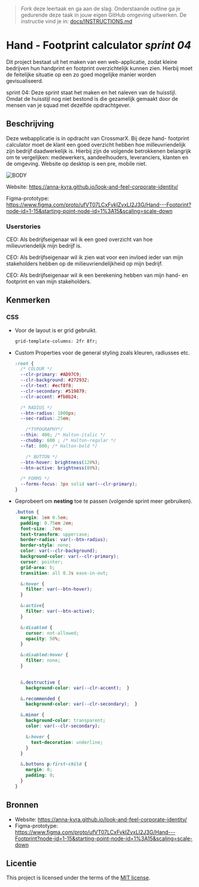 > _Fork_ deze leertaak en ga aan de slag. 
Onderstaande outline ga je gedurende deze taak in jouw eigen GitHub omgeving uitwerken. 
De instructie vind je in: [docs/INSTRUCTIONS.md](docs/INSTRUCTIONS.md)

# Hand - Footprint calculator _sprint 04_
<!-- Geef je project een titel en schrijf in één zin wat het is -->
Dit project bestaat uit het maken van een web-applicatie, zodat kleine bedrijven hun handprint en footprint overzichtelijk kunnen zien. Hierbij moet de feitelijke situatie op een zo goed mogelijke manier worden gevisualiseerd.

sprint 04:
Deze sprint staat het maken en het naleven van de huisstijl. Omdat de huisstijl nog niet bestond is die gezamelijk gemaakt door de mensen van je squad met dezelfde opdrachtgever.

## Beschrijving
<!-- In de Beschrijving staat hoe je project er uit ziet, hoe het werkt en wat je er mee kan. -->
<!-- Voeg een mooie poster visual toe 📸 -->
<!-- Voeg een link toe naar Github Pages 🌐-->

Deze webapplicatie is in opdracht van CrossmarX. Bij deze hand- footprint calculator moet de klant een goed overzicht hebben hoe milleuvriendelijk zijn bedrijf daadwerkelijk is. 
Hierbij zijn de volgende betrokkenen belangrijk om te vergelijken: medewerkers, aandeelhouders, leveranciers, klanten en de omgeving. Website op desktop is een pre, mobile niet.

![BODY](https://github.com/Anna-Kyra/look-and-feel-corporate-identity/assets/144000242/df4313c0-96a2-4c54-9850-bf6dfbae6fe7)

Website: https://anna-kyra.github.io/look-and-feel-corporate-identity/

Figma-prototype: https://www.figma.com/proto/ufVT07LCxFvkIZvxLI2J3G/Hand---Footprint?node-id=1-15&starting-point-node-id=1%3A15&scaling=scale-down

### Userstories
CEO: Als bedrijfseigenaar wil ik een goed overzicht van hoe milieuvriendelijk mijn bedrijf is.

CEO: Als bedrijfseigenaar wil ik zien wat voor een invloed ieder van mijn stakeholders hebben op de milieuvriendelijkheid op mijn bedrijf.

CEO: Als bedrijfseigenaar wil ik een berekening hebben van mijn hand- en footprint en van mijn stakeholders.


## Kenmerken
<!-- Bij Kenmerken staat welke technieken zijn gebruikt en hoe. Wat is de HTML structuur? Wat zijn de belangrijkste dingen in CSS? Wat is er met Javascript gedaan en hoe? Misschien heb je een framwork of library gebruikt? -->
### CSS

* Voor de layout is er grid gebruikt.
  ```CSS
  grid-template-columns: 2fr 8fr;
  ```
* Custom Properties voor de general styling zoals kleuren, radiusses etc.
  ```CSS
  :root {
    /* COLOUR */
    --clr-primary: #AD97C9;
    --clr-background: #272932;
    --clr-text: #ecf8f8;
    --clr-secondary: #519879;
    --clr-accent: #fb8b24;
  
    /* RADIUS */
    --btn-radius: 1000px;
    --sec-radius:.25em;
  
      /*TYPOGRAPHY*/
    --thin: 400; /* Halton-italic */
    --chubby: 600 ; /* Halton-regular */
    --fat: 800; /* Halton-bold */
  
      /* BUTTON */
    --btn-hover: brightness(120%);
    --btn-active: brightness(80%);
  
    /* FORMS */
    --forms-focus: 3px solid var(--clr-primary);
  }
  ```
* Geprobeert om **nesting** toe te passen (volgende sprint meer gebruiken).
  ```CSS
  .button {
    margin: 1em 0.5em;
    padding: 0.75em 2em;
    font-size: .7em;
    text-transform: uppercase;
    border-radius: var(--btn-radius);
    border-style: none;
    color: var(--clr-background);
    background-color: var(--clr-primary);
    cursor: pointer;
    grid-area: b;
    transition: all 0.3s ease-in-out;

    &:hover {
      filter: var(--btn-hover);
    }

    &:active{
      filter: var(--btn-active);
    }

    &:disabled {
      cursor: not-allowed;
      opacity: 50%;
    }

    &:disabled:hover {
      filter: none;
    }

      
    &.destructive {
      background-color: var(--clr-accent);  }

    &.recommended {
      background-color: var(--clr-secondary);  }

    &.minor {
      background-color: transparent;
      color: var(--clr-secondary);

      &:hover {
        text-decoration: underline;
      }
    }

    &.buttons p:first-child {
      margin: 0;
      padding: 0;
    }
  }
  ```


## Bronnen
* Website: https://anna-kyra.github.io/look-and-feel-corporate-identity/
* Figma-prototype: https://www.figma.com/proto/ufVT07LCxFvkIZvxLI2J3G/Hand---Footprint?node-id=1-15&starting-point-node-id=1%3A15&scaling=scale-down

## Licentie

This project is licensed under the terms of the [MIT license](./LICENSE).
